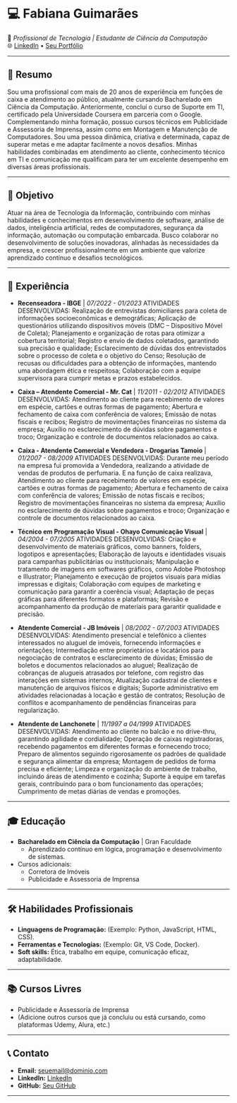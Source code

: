 # 💻 **Fabiana Guimarães**  
📍 *Profissional de Tecnologia | Estudante de Ciência da Computação*  
🌐 [LinkedIn](https://www.linkedin.com/in/fabiana-guimarães-8463b466) • [Seu Portfólio](#)

---

## 📝 **Resumo**  
Sou uma profissional com mais de 20 anos de experiência em funções de caixa e atendimento ao público, atualmente cursando Bacharelado em Ciência da Computação. Anteriormente, concluí o curso de Suporte em TI, certificado pela Universidade Coursera em parceria com o Google. Complementando minha formação, possuo cursos técnicos em Publicidade e Assessoria de Imprensa, assim como em Montagem e Manutenção de Computadores. Sou uma pessoa dinâmica, criativa e determinada, capaz de superar metas e me adaptar facilmente a novos desafios. Minhas habilidades combinadas em atendimento ao cliente, conhecimento técnico em TI e comunicação me qualificam para ter um excelente desempenho em diversas áreas profissionais.

---

## 🎯 **Objetivo**  
Atuar na área de Tecnologia da Informação, contribuindo com minhas habilidades e conhecimentos em desenvolvimento de software, análise de dados, inteligência artificial, redes de computadores, segurança da informação, automação ou computação embarcada. Busco colaborar no desenvolvimento de soluções inovadoras, alinhadas às necessidades da empresa, e crescer profissionalmente em um ambiente que valorize aprendizado contínuo e desafios tecnológicos.

---

## 💼 **Experiência**
- **Recenseadora - IBGE** | *07/2022 - 01/2023*
ATIVIDADES DESENVOLVIDAS: Realização de entrevistas domiciliares para coleta de informações socioeconômicas e demográficas; Aplicação de questionários utilizando dispositivos móveis (DMC – Dispositivo Móvel de Coleta); Planejamento e organização de rotas para otimizar a cobertura territorial; Registro e envio de dados coletados, garantindo sua precisão e qualidade; Esclarecimento de dúvidas dos entrevistados sobre o processo de coleta e o objetivo do Censo; Resolução de recusas ou dificuldades para a obtenção de informações, mantendo uma abordagem ética e respeitosa; Colaboração com a equipe supervisora para cumprir metas e prazos estabelecidos.

- **Caixa – Atendente Comercial - Mr. Cat** | *11/2011 - 02/2012*
ATIVIDADES DESENVOLVIDAS: Atendimento ao cliente para recebimento de valores em espécie, cartões e outras formas de pagamento; Abertura e fechamento de caixa com conferência de valores; Emissão de notas fiscais e recibos; Registro de movimentações financeiras no sistema da empresa; Auxílio no esclarecimento de dúvidas sobre pagamentos e troco; Organização e controle de documentos relacionados ao caixa.

- **Caixa - Atendente Comercial e Vendedora - Drogarias Tamoio** | *01/2007 - 08/2009*
ATIVIDADES DESENVOLVIDAS: Durante meu período na empresa fui promovida a Vendedora, realizando a atividade de vendas de produtos de perfumaria. E na função de caixa realizava, Atendimento ao cliente para recebimento de valores em espécie, cartões e outras formas de pagamento; Abertura e fechamento de caixa com conferência de valores; Emissão de notas fiscais e recibos; Registro de movimentações financeiras no sistema da empresa; Auxílio no esclarecimento de dúvidas sobre pagamentos e troco; Organização e controle de documentos relacionados ao caixa.

- **Técnico em Programação Visual - Ohayo Comunicação Visual** | *04/2004 - 07/2005*
ATIVIDADES DESENVOLVIDAS: Criação e desenvolvimento de materiais gráficos, como banners, folders, logotipos e apresentações; Elaboração de layouts e identidades visuais para campanhas publicitárias ou institucionais; Manipulação e tratamento de imagens em softwares gráficos, como Adobe Photoshop e Illustrator; Planejamento e execução de projetos visuais para mídias impressas e digitais; Colaboração com equipes de marketing e comunicação para garantir a coerência visual; Adaptação de peças gráficas para diferentes formatos e plataformas; Revisão e acompanhamento da produção de materiais para garantir qualidade e precisão.

- **Atendente Comercial - JB Imóveis** | *08/2002 - 07/2003*
ATIVIDADES DESENVOLVIDAS: Atendimento presencial e telefônico a clientes interessados no aluguel de imóveis, fornecendo informações e orientações; Intermediação entre proprietários e locatários para negociação de contratos e esclarecimento de dúvidas; Emissão de boletos e documentos relacionados ao aluguel; Realização de cobranças de alugueis atrasados por telefone, com registro das interações em sistemas internos; Atualização cadastral de clientes e manutenção de arquivos físicos e digitais; Suporte administrativo em atividades relacionadas à locação e gestão de contratos; Resolução de conflitos e acompanhamento de pendências financeiras para regularização.

- **Atendente de Lanchonete** | *11/1997 a 04/1999*
ATIVIDADES DESENVOLVIDAS: Atendimento ao cliente no balcão e no drive-thru, garantindo agilidade e cordialidade; Operação de caixas registradoras, recebendo pagamentos em diferentes formas e fornecendo troco; Preparo de alimentos seguindo rigorosamente os padrões de qualidade e segurança alimentar da empresa; Montagem de pedidos de forma precisa e eficiente; Limpeza e organização do ambiente de trabalho, incluindo áreas de atendimento e cozinha; Suporte à equipe em tarefas gerais, contribuindo para o bom funcionamento das operações; Cumprimento de metas diárias de vendas e promoções.

---

## 🎓 **Educação**  
- **Bacharelado em Ciência da Computação** | Gran Faculdade  
  - Aprendizado contínuo em lógica, programação e desenvolvimento de sistemas.
- Cursos adicionais:  
  - Corretora de Imóveis  
  - Publicidade e Assessoria de Imprensa  

---

## 🛠️ **Habilidades Profissionais**  
- **Linguagens de Programação:** (Exemplo: Python, JavaScript, HTML, CSS).  
- **Ferramentas e Tecnologias:** (Exemplo: Git, VS Code, Docker).  
- **Soft skills:** Ética, trabalho em equipe, comunicação eficaz, adaptabilidade.

---

## 📚 **Cursos Livres**  
- Publicidade e Assessoria de Imprensa  
- (Adicione outros cursos que já concluiu ou está cursando, como plataformas Udemy, Alura, etc.)  

---

## 📞 **Contato**  
- **Email:** [seuemail@dominio.com](mailto:fabiana.guimaraes@faculdadegran.edu.br)  
- **LinkedIn:** [LinkedIn](https://www.linkedin.com/in/fabiana-guimarães-8463b466)  
- **GitHub:** [Seu GitHub](https://github.com/fabisgb)

---
